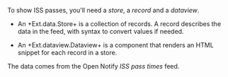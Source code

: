 To show ISS passes, you'll need a *store*, a *record* and a *dataview*.

- An +Ext.data.Store+ is a collection of records. A record describes the data
in the feed, with syntax to convert values if needed.

- An +Ext.dataview.Dataview+ is a component that renders an HTML snippet for each record in a store.


The data comes from the Open Notify *ISS pass times* feed.